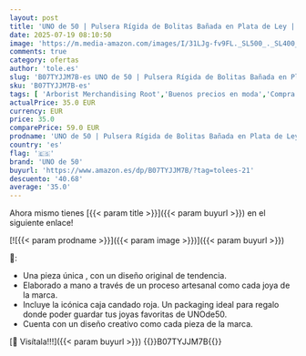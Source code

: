 ```yaml
---
layout: post
title: 'UNO de 50 | Pulsera Rígida de Bolitas Bañada en Plata de Ley | Joya Artesanal | Hecho a mano en España'
date: 2025-07-19 08:10:50
image: 'https://m.media-amazon.com/images/I/31LJg-fv9FL._SL500_._SL400_.jpg'
comments: true
category: ofertas
author: 'tole.es'
slug: 'B07TYJJM7B-es UNO de 50 | Pulsera Rígida de Bolitas Bañada en Plata de...'
sku: 'B07TYJJM7B-es'
tags: [ 'Arborist Merchandising Root','Buenos precios en moda','Compra 2, y obtén un 10% de descuento','Compra 2, y obtén un 10% de descuento_JWL','Compre 2 y obtenga un 10 % de descuento','Compre 2 y obtenga un 10 % de descuento_JWL','Jewellery','Joyería para mujer','Moda','Moda Mujer','Pulseras para mujer','Self Service','Special Features Stores','c8538d25-3af9-48d3-aeff-5f3ce5572a36_0','c8538d25-3af9-48d3-aeff-5f3ce5572a36_6301','c8538d25-3af9-48d3-aeff-5f3ce5572a36_7601','c8538d25-3af9-48d3-aeff-5f3ce5572a36_8401','de','ley','plata','uno de 50','🇪🇸', ]
actualPrice: 35.0 EUR
currency: EUR
price: 35.0
comparePrice: 59.0 EUR
prodname: 'UNO de 50 | Pulsera Rígida de Bolitas Bañada en Plata de Ley | Joya Artesanal | Hecho a mano en España'
country: 'es'
flag: '🇪🇸'
brand: 'UNO de 50'
buyurl: 'https://www.amazon.es/dp/B07TYJJM7B/?tag=tolees-21'
descuento: '40.68'
average: '35.0'
---
```


Ahora mismo tienes [{{< param title >}}]({{< param buyurl >}}) en el siguiente enlace!

[![{{< param prodname >}}]({{< param image >}})]({{< param buyurl >}})

🔎:

- Una pieza única , con un diseño original de tendencia.
- Elaborado a mano a través de un proceso artesanal como cada joya de la marca.
- Incluye la icónica caja candado roja. Un packaging ideal para regalo donde poder guardar tus joyas favoritas de UNOde50.
- Cuenta con un diseño creativo como cada pieza de la marca.

[🛒 Visítala!!!]({{< param buyurl >}})
{{<world>}}B07TYJJM7B{{</world>}}
